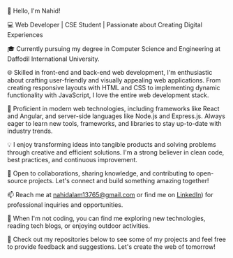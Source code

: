 👋 Hello, I'm Nahid!

💻 Web Developer | CSE Student | Passionate about Creating Digital Experiences

🎓 Currently pursuing my degree in Computer Science and Engineering at Daffodil International University.

🌐 Skilled in front-end and back-end web development, I'm enthusiastic about crafting user-friendly and visually appealing web applications. From creating responsive layouts with HTML and CSS to implementing dynamic functionality with JavaScript, I love the entire web development stack.

🔨 Proficient in modern web technologies, including frameworks like React and Angular, and server-side languages like Node.js and Express.js. Always eager to learn new tools, frameworks, and libraries to stay up-to-date with industry trends.

💡 I enjoy transforming ideas into tangible products and solving problems through creative and efficient solutions. I'm a strong believer in clean code, best practices, and continuous improvement.

🌟 Open to collaborations, sharing knowledge, and contributing to open-source projects. Let's connect and build something amazing together!

📫 Reach me at nahidalam13765@gmail.com or find me on [LinkedIn](https://www.linkedin.com/in/nahid-alam-518b431b2/)) for professional inquiries and opportunities.

🌱 When I'm not coding, you can find me exploring new technologies, reading tech blogs, or enjoying outdoor activities.

🚀 Check out my repositories below to see some of my projects and feel free to provide feedback and suggestions. Let's create the web of tomorrow!

